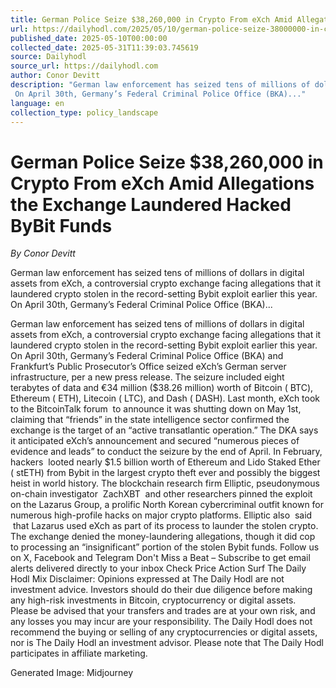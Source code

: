 ```yaml
---
title: German Police Seize $38,260,000 in Crypto From eXch Amid Allegations the Exchange Laundered Hacked ByBit Funds
url: https://dailyhodl.com/2025/05/10/german-police-seize-38000000-in-crypto-from-exch-amid-allegations-the-exchange-laundered-hacked-bybit-funds/
published_date: 2025-05-10T00:00:00
collected_date: 2025-05-31T11:39:03.745619
source: Dailyhodl
source_url: https://dailyhodl.com
author: Conor Devitt
description: "German law enforcement has seized tens of millions of dollars in digital assets from eXch, a controversial crypto exchange facing allegations that it laundered crypto stolen in the record-setting Bybit exploit earlier this year. 
 On April 30th, Germany’s Federal Criminal Police Office (BKA)..."
language: en
collection_type: policy_landscape
---
```


# German Police Seize $38,260,000 in Crypto From eXch Amid Allegations the Exchange Laundered Hacked ByBit Funds

*By Conor Devitt*

German law enforcement has seized tens of millions of dollars in digital assets from eXch, a controversial crypto exchange facing allegations that it laundered crypto stolen in the record-setting Bybit exploit earlier this year. 
 On April 30th, Germany’s Federal Criminal Police Office (BKA)...

German law enforcement has seized tens of millions of dollars in digital assets from eXch, a controversial crypto exchange facing allegations that it laundered crypto stolen in the record-setting Bybit exploit earlier this year. 
 On April 30th, Germany’s Federal Criminal Police Office (BKA) and Frankfurt’s Public Prosecutor’s Office seized eXch’s German server infrastructure, per a new press release. 
 The seizure included eight terabytes of data and €34 million ($38.26 million) worth of Bitcoin ( BTC), Ethereum ( ETH), Litecoin ( LTC), and Dash ( DASH). 
 Last month, eXch took to the BitcoinTalk forum  to announce it was shutting down on May 1st, claiming that “friends” in the state intelligence sector confirmed the exchange is the target of an “active transatlantic operation.” 
 The DKA says it anticipated eXch’s announcement and secured “numerous pieces of evidence and leads” to conduct the seizure by the end of April. 
 In February, hackers  looted nearly $1.5 billion worth of Ethereum and Lido Staked Ether ( stETH) from Bybit in the largest crypto theft ever and possibly the biggest heist in world history. 
 The blockchain research firm Elliptic, pseudonymous on-chain investigator  ZachXBT  and other researchers pinned the exploit on the Lazarus Group, a prolific North Korean cybercriminal outfit known for numerous high-profile hacks on major crypto platforms. 
 Elliptic also  said  that Lazarus used eXch as part of its process to launder the stolen crypto. The exchange denied the money-laundering allegations, though it did cop to processing an “insignificant” portion of the stolen Bybit funds. 
 Follow us on X, Facebook and Telegram 
 Don't Miss a Beat – Subscribe to get email alerts delivered directly to your inbox 
 Check Price Action 
 Surf The Daily Hodl Mix 
 Disclaimer: Opinions expressed at The Daily Hodl are not investment advice. Investors should do their due diligence before making any high-risk investments in Bitcoin, cryptocurrency or digital assets. Please be advised that your transfers and trades are at your own risk, and any losses you may incur are your responsibility. The Daily Hodl does not recommend the buying or selling of any cryptocurrencies or digital assets, nor is The Daily Hodl an investment advisor. Please note that The Daily Hodl participates in affiliate marketing. 
 
 Generated Image: Midjourney